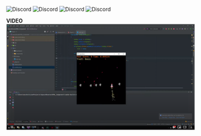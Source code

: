 
![Discord](https://img.shields.io/github/issues/MichaelKirsch/SpaceShooterSFML_Component)
![Discord](https://img.shields.io/github/forks/MichaelKirsch/SpaceShooterSFML_Component)
![Discord](https://img.shields.io/github/stars/MichaelKirsch/SpaceShooterSFML_Component)
![Discord](https://img.shields.io/github/license/MichaelKirsch/SpaceShooterSFML_Component)

**VIDEO**
[![Everything Is AWESOME](data/Unbenannt.png)](https://www.youtube.com/watch?v=HcnqBqR890U "Everything Is AWESOME")